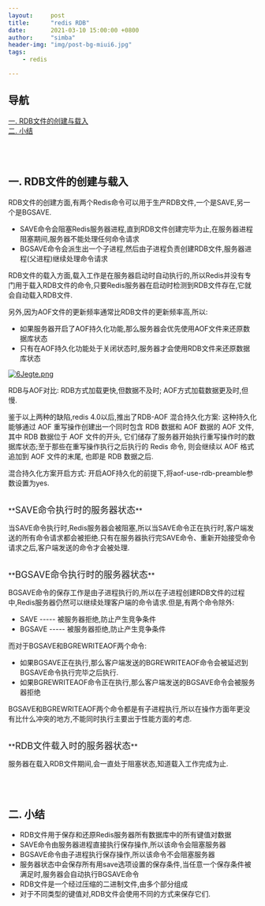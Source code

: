```yaml
---
layout:     post
title:      "redis RDB"
date:       2021-03-10 15:00:00 +0800
author:     "simba"
header-img: "img/post-bg-miui6.jpg"
tags:
    - redis

---
```




## 导航
[一. RDB文件的创建与载入](#jump1)
<br>
[二. 小结](#jump2)
<br>









<br><br>
## <span id="jump1">一. RDB文件的创建与载入</span>

RDB文件的创建方面,有两个Redis命令可以用于生产RDB文件,一个是SAVE,另一个是BGSAVE.
* SAVE命令会阻塞Redis服务器进程,直到RDB文件创建完毕为止,在服务器进程阻塞期间,服务器不能处理任何命令请求
* BGSAVE命令会派生出一个子进程,然后由子进程负责创建RDB文件,服务器进程(父进程)继续处理命令请求

RDB文件的载入方面,载入工作是在服务器启动时自动执行的,所以Redis并没有专门用于载入RDB文件的命令,只要Redis服务器在启动时检测到RDB文件存在,它就会自动载入RDB文件.<br>

另外,因为AOF文件的更新频率通常比RDB文件的更新频率高,所以:
* 如果服务器开启了AOF持久化功能,那么服务器会优先使用AOF文件来还原数据库状态
* 只有在AOF持久化功能处于关闭状态时,服务器才会使用RDB文件来还原数据库状态

[![6Jegte.png](https://s3.ax1x.com/2021/03/10/6Jegte.png)](https://imgtu.com/i/6Jegte)

RDB与AOF对比: RDB方式加载更快,但数据不及时; AOF方式加载数据更及时,但慢.<br>

鉴于以上两种的缺陷,redis 4.0以后,推出了RDB-AOF 混合持久化方案: 这种持久化能够通过 AOF 重写操作创建出一个同时包含 RDB 数据和 AOF 数据的 AOF 文件, 其中 RDB 数据位于 AOF 文件的开头, 它们储存了服务器开始执行重写操作时的数据库状态;至于那些在重写操作执行之后执行的 Redis 命令, 则会继续以 AOF 格式追加到 AOF 文件的末尾, 也即是 RDB 数据之后.<br>

混合持久化方案开启方式: 开启AOF持久化的前提下,将aof-use-rdb-preamble参数设置为yes.<br>


<br>
**<font size="4">SAVE命令执行时的服务器状态</font>** <br>

当SAVE命令执行时,Redis服务器会被阻塞,所以当SAVE命令正在执行时,客户端发送的所有命令请求都会被拒绝.只有在服务器执行完SAVE命令、重新开始接受命令请求之后,客户端发送的命令才会被处理.<br>


<br>
**<font size="4">BGSAVE命令执行时的服务器状态</font>** <br>

BGSAVE命令的保存工作是由子进程执行的,所以在子进程创建RDB文件的过程中,Redis服务器仍然可以继续处理客户端的命令请求.但是,有两个命令除外:
* SAVE ----- 被服务器拒绝,防止产生竞争条件
* BGSAVE ----- 被服务器拒绝,防止产生竞争条件

而对于BGSAVE和BGREWRITEAOF两个命令:
* 如果BGSAVE正在执行,那么客户端发送的BGREWRITEAOF命令会被延迟到BGSAVE命令执行完毕之后执行.
* 如果BGREWRITEAOF命令正在执行,那么客户端发送的BGSAVE命令会被服务器拒绝

BGSAVE和BGREWRITEAOF两个命令都是有子进程执行,所以在操作方面年更没有比什么冲突的地方,不能同时执行主要出于性能方面的考虑.

<br>
**<font size="4">RDB文件载入时的服务器状态</font>** <br>

服务器在载入RDB文件期间,会一直处于阻塞状态,知道载入工作完成为止.



<br><br>
## <span id="jump2">二. 小结</span>

* RDB文件用于保存和还原Redis服务器所有数据库中的所有键值对数据
* SAVE命令由服务器进程直接执行保存操作,所以该命令会阻塞服务器
* BGSAVE命令由子进程执行保存操作,所以该命令不会阻塞服务器
* 服务器状态中会保存所有用save选项设置的保存条件,当任意一个保存条件被满足时,服务器会自动执行BGSAVE命令
* RDB文件是一个经过压缩的二进制文件,由多个部分组成
* 对于不同类型的键值对,RDB文件会使用不同的方式来保存它们.